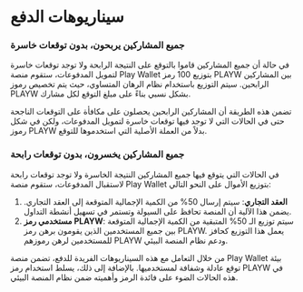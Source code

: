 # سيناريوهات الدفع

### **جميع المشاركين يربحون، بدون توقعات خاسرة**

في حالة أن جميع المشاركين قاموا بالتوقع على النتيجة الرابحة ولا توجد توقعات خاسرة لتمويل المدفوعات، ستقوم منصة Play Wallet بتوزيع 100 رمز PLAYW بين المشاركين الرابحين. سيتم التوزيع باستخدام نظام الرهان المتساوي، حيث يتم تخصيص رموز PLAYW بشكل نسبي بناءً على مبلغ التوقع لكل مشارك.

تضمن هذه الطريقة أن المشاركين الرابحين يحصلون على مكافأة على التوقعات الناجحة حتى في الحالات التي لا توجد فيها توقعات خاسرة لتمويل المدفوعات، ولكن في شكل رموز PLAYW بدلاً من العملة الأصلية التي استخدموها للتوقع.

### **جميع المشاركين يخسرون، بدون توقعات رابحة**

في الحالات التي يتوقع فيها جميع المشاركين النتيجة الخاسرة ولا توجد توقعات رابحة لاستقبال المدفوعات، ستقوم منصة Play Wallet بتوزيع الأموال على النحو التالي:

1. **العقد التجاري**: سيتم إرسال 50% من الكمية الإجمالية المتوقعة إلى العقد التجاري. يضمن هذا الآلية أن المنصة تحافظ على السيولة وتستمر في تسهيل أنشطة التداول.
2. **مستخدمي رمز PLAYW**: سيتم توزيع الـ 50% المتبقية من الكمية الإجمالية المتوقعة بين جميع المستخدمين الذين يقومون برهن رمز PLAYW. يعمل هذا التوزيع كحافز للمستخدمين لرهن رموزهم PLAYW ودعم نظام المنصة البيئي.

من خلال التعامل مع هذه السيناريوهات الفريدة للدفع، تضمن منصة Play Wallet بيئة توقع عادلة وشفافة لمستخدميها. بالإضافة إلى ذلك، يسلط استخدام رمز PLAYW في هذه الحالات الضوء على فائدة الرمز وأهميته ضمن نظام المنصة البيئي.
